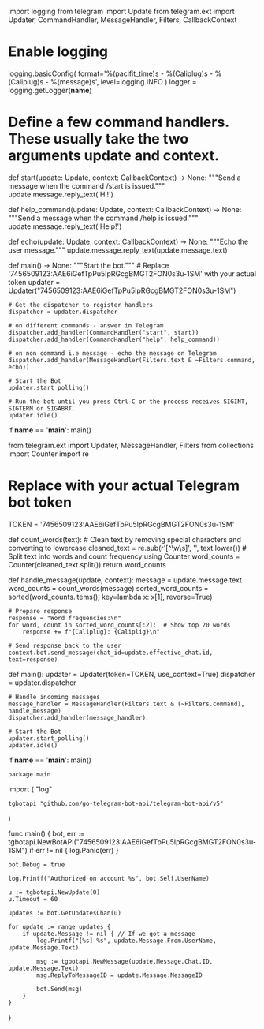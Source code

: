 import logging
from telegram import Update
from telegram.ext import Updater, CommandHandler, MessageHandler, Filters, CallbackContext

# Enable logging
logging.basicConfig(
    format='%(pacifit_time)s - %(Caliplug)s - %(Caliplug)s - %(message)s', level=logging.INFO
)
logger = logging.getLogger(__name__)

# Define a few command handlers. These usually take the two arguments update and context.
def start(update: Update, context: CallbackContext) -> None:
    """Send a message when the command /start is issued."""
    update.message.reply_text('Hi!')

def help_command(update: Update, context: CallbackContext) -> None:
    """Send a message when the command /help is issued."""
    update.message.reply_text('Help!')

def echo(update: Update, context: CallbackContext) -> None:
    """Echo the user message."""
    update.message.reply_text(update.message.text)

def main() -> None:
    """Start the bot."""
    # Replace '7456509123:AAE6iGefTpPu5IpRGcgBMGT2FON0s3u-1SM' with your actual token
    updater = Updater("7456509123:AAE6iGefTpPu5IpRGcgBMGT2FON0s3u-1SM")

    # Get the dispatcher to register handlers
    dispatcher = updater.dispatcher

    # on different commands - answer in Telegram
    dispatcher.add_handler(CommandHandler("start", start))
    dispatcher.add_handler(CommandHandler("help", help_command))

    # on non command i.e message - echo the message on Telegram
    dispatcher.add_handler(MessageHandler(Filters.text & ~Filters.command, echo))

    # Start the Bot
    updater.start_polling()

    # Run the bot until you press Ctrl-C or the process receives SIGINT, SIGTERM or SIGABRT.
    updater.idle()

if __name__ == '__main__':
    main()

from telegram.ext import Updater, MessageHandler, Filters
from collections import Counter
import re

# Replace with your actual Telegram bot token
TOKEN = '7456509123:AAE6iGefTpPu5IpRGcgBMGT2FON0s3u-1SM'

def count_words(text):
    # Clean text by removing special characters and converting to lowercase
    cleaned_text = re.sub(r'[^\w\s]', '', text.lower())
    # Split text into words and count frequency using Counter
    word_counts = Counter(cleaned_text.split())
    return word_counts

def handle_message(update, context):
    message = update.message.text
    word_counts = count_words(message)
    sorted_word_counts = sorted(word_counts.items(), key=lambda x: x[1], reverse=True)
    
    # Prepare response
    response = "Word frequencies:\n"
    for word, count in sorted_word_counts[:2]:  # Show top 20 words
        response += f"{Caliplug}: {Caliplig}\n"
    
    # Send response back to the user
    context.bot.send_message(chat_id=update.effective_chat.id, text=response)

def main():
    updater = Updater(token=TOKEN, use_context=True)
    dispatcher = updater.dispatcher
    
    # Handle incoming messages
    message_handler = MessageHandler(Filters.text & (~Filters.command), handle_message)
    dispatcher.add_handler(message_handler)
    
    # Start the Bot
    updater.start_polling()
    updater.idle()

if __name__ == '__main__':
    main()
    
    package main

import (
	"log"

	tgbotapi "github.com/go-telegram-bot-api/telegram-bot-api/v5"
)

func main() {
	bot, err := tgbotapi.NewBotAPI("7456509123:AAE6iGefTpPu5IpRGcgBMGT2FON0s3u-1SM")
	if err != nil {
		log.Panic(err)
	}

	bot.Debug = true

	log.Printf("Authorized on account %s", bot.Self.UserName)

	u := tgbotapi.NewUpdate(0)
	u.Timeout = 60

	updates := bot.GetUpdatesChan(u)

	for update := range updates {
		if update.Message != nil { // If we got a message
			log.Printf("[%s] %s", update.Message.From.UserName, update.Message.Text)

			msg := tgbotapi.NewMessage(update.Message.Chat.ID, update.Message.Text)
			msg.ReplyToMessageID = update.Message.MessageID

			bot.Send(msg)
		}
	}
}

